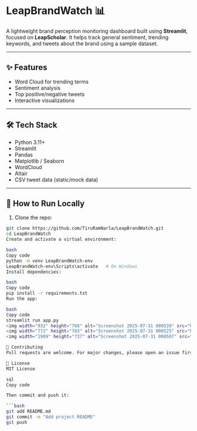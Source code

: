 # LeapBrandWatch 📊

A lightweight brand perception monitoring dashboard built using **Streamlit**, focused on **LeapScholar**. It helps track general sentiment, trending keywords, and tweets about the brand using a sample dataset.

---

## ✨ Features

- Word Cloud for trending terms
- Sentiment analysis
- Top positive/negative tweets
- Interactive visualizations

---

## 🛠️ Tech Stack

- Python 3.11+
- Streamlit
- Pandas
- Matplotlib / Seaborn
- WordCloud
- Altair
- CSV tweet data (static/mock data)

---

## 🚀 How to Run Locally

1. Clone the repo:

```bash
git clone https://github.com/TiruRamNarla/LeapBrandWatch.git
cd LeapBrandWatch
Create and activate a virtual environment:

bash
Copy code
python -m venv LeapBrandWatch-env
LeapBrandWatch-env\Scripts\activate   # On Windows
Install dependencies:

bash
Copy code
pip install -r requirements.txt
Run the app:

bash
Copy code
streamlit run app.py
<img width="932" height="768" alt="Screenshot 2025-07-31 000539" src="https://github.com/user-attachments/assets/d816b981-0f5f-4802-9695-03338dcb36e5" />
<img width="772" height="783" alt="Screenshot 2025-07-31 000525" src="https://github.com/user-attachments/assets/58c28bb6-98b4-4068-bc77-464d64473173" />
<img width="1909" height="737" alt="Screenshot 2025-07-31 000507" src="https://github.com/user-attachments/assets/4bbcdef4-c64b-4af9-bb32-2c077d49f6a0" />

🤝 Contributing
Pull requests are welcome. For major changes, please open an issue first to discuss.

📄 License
MIT License

sql
Copy code

Then commit and push it:

```bash
git add README.md
git commit -m "Add project README"
git push
